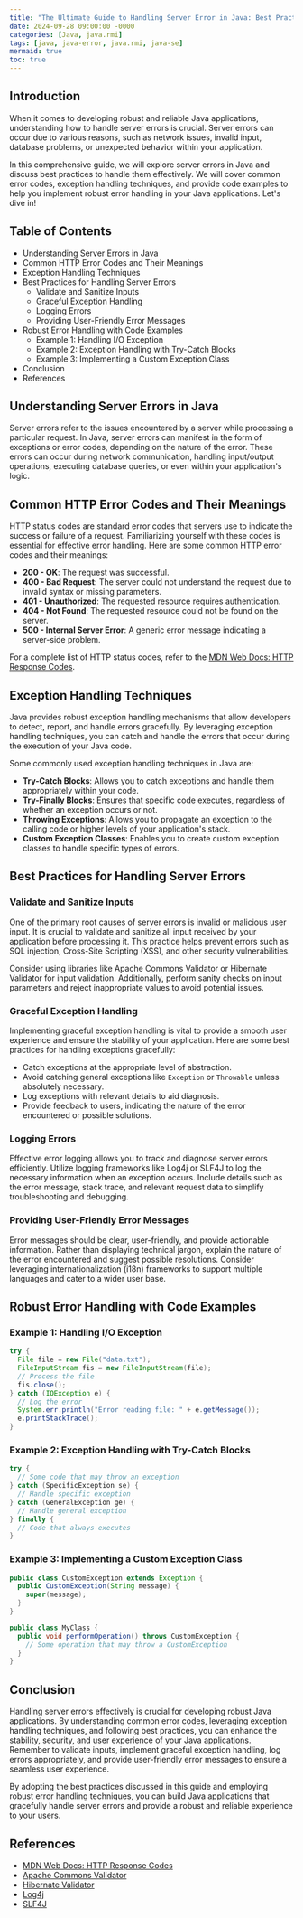 ```yaml
---
title: "The Ultimate Guide to Handling Server Error in Java: Best Practices and Effective Solutions"
date: 2024-09-28 09:00:00 -0000
categories: [Java, java.rmi]
tags: [java, java-error, java.rmi, java-se]
mermaid: true
toc: true
---
```



## Introduction
When it comes to developing robust and reliable Java applications, understanding how to handle server errors is crucial. Server errors can occur due to various reasons, such as network issues, invalid input, database problems, or unexpected behavior within your application.

In this comprehensive guide, we will explore server errors in Java and discuss best practices to handle them effectively. We will cover common error codes, exception handling techniques, and provide code examples to help you implement robust error handling in your Java applications. Let's dive in!

## Table of Contents
- Understanding Server Errors in Java
- Common HTTP Error Codes and Their Meanings
- Exception Handling Techniques
- Best Practices for Handling Server Errors
  - Validate and Sanitize Inputs
  - Graceful Exception Handling
  - Logging Errors
  - Providing User-Friendly Error Messages
- Robust Error Handling with Code Examples
  - Example 1: Handling I/O Exception
  - Example 2: Exception Handling with Try-Catch Blocks
  - Example 3: Implementing a Custom Exception Class
- Conclusion
- References

## Understanding Server Errors in Java
Server errors refer to the issues encountered by a server while processing a particular request. In Java, server errors can manifest in the form of exceptions or error codes, depending on the nature of the error. These errors can occur during network communication, handling input/output operations, executing database queries, or even within your application's logic.

## Common HTTP Error Codes and Their Meanings
HTTP status codes are standard error codes that servers use to indicate the success or failure of a request. Familiarizing yourself with these codes is essential for effective error handling. Here are some common HTTP error codes and their meanings:

- **200 - OK**: The request was successful.
- **400 - Bad Request**: The server could not understand the request due to invalid syntax or missing parameters.
- **401 - Unauthorized**: The requested resource requires authentication.
- **404 - Not Found**: The requested resource could not be found on the server.
- **500 - Internal Server Error**: A generic error message indicating a server-side problem.

For a complete list of HTTP status codes, refer to the [MDN Web Docs: HTTP Response Codes](https://developer.mozilla.org/en-US/docs/Web/HTTP/Status).

## Exception Handling Techniques
Java provides robust exception handling mechanisms that allow developers to detect, report, and handle errors gracefully. By leveraging exception handling techniques, you can catch and handle the errors that occur during the execution of your Java code.

Some commonly used exception handling techniques in Java are:
- **Try-Catch Blocks**: Allows you to catch exceptions and handle them appropriately within your code.
- **Try-Finally Blocks**: Ensures that specific code executes, regardless of whether an exception occurs or not.
- **Throwing Exceptions**: Allows you to propagate an exception to the calling code or higher levels of your application's stack.
- **Custom Exception Classes**: Enables you to create custom exception classes to handle specific types of errors.

## Best Practices for Handling Server Errors

### Validate and Sanitize Inputs
One of the primary root causes of server errors is invalid or malicious user input. It is crucial to validate and sanitize all input received by your application before processing it. This practice helps prevent errors such as SQL injection, Cross-Site Scripting (XSS), and other security vulnerabilities.

Consider using libraries like Apache Commons Validator or Hibernate Validator for input validation. Additionally, perform sanity checks on input parameters and reject inappropriate values to avoid potential issues.

### Graceful Exception Handling
Implementing graceful exception handling is vital to provide a smooth user experience and ensure the stability of your application. Here are some best practices for handling exceptions gracefully:
- Catch exceptions at the appropriate level of abstraction.
- Avoid catching general exceptions like `Exception` or `Throwable` unless absolutely necessary.
- Log exceptions with relevant details to aid diagnosis.
- Provide feedback to users, indicating the nature of the error encountered or possible solutions.

### Logging Errors
Effective error logging allows you to track and diagnose server errors efficiently. Utilize logging frameworks like Log4j or SLF4J to log the necessary information when an exception occurs. Include details such as the error message, stack trace, and relevant request data to simplify troubleshooting and debugging.

### Providing User-Friendly Error Messages
Error messages should be clear, user-friendly, and provide actionable information. Rather than displaying technical jargon, explain the nature of the error encountered and suggest possible resolutions. Consider leveraging internationalization (i18n) frameworks to support multiple languages and cater to a wider user base.

## Robust Error Handling with Code Examples

### Example 1: Handling I/O Exception

```java
try {
  File file = new File("data.txt");
  FileInputStream fis = new FileInputStream(file);
  // Process the file
  fis.close();
} catch (IOException e) {
  // Log the error
  System.err.println("Error reading file: " + e.getMessage());
  e.printStackTrace();
}
```

### Example 2: Exception Handling with Try-Catch Blocks

```java
try {
  // Some code that may throw an exception
} catch (SpecificException se) {
  // Handle specific exception
} catch (GeneralException ge) {
  // Handle general exception
} finally {
  // Code that always executes
}
```

### Example 3: Implementing a Custom Exception Class

```java
public class CustomException extends Exception {
  public CustomException(String message) {
    super(message);
  }
}

public class MyClass {
  public void performOperation() throws CustomException {
    // Some operation that may throw a CustomException
  }
}
```

## Conclusion
Handling server errors effectively is crucial for developing robust Java applications. By understanding common error codes, leveraging exception handling techniques, and following best practices, you can enhance the stability, security, and user experience of your Java applications. Remember to validate inputs, implement graceful exception handling, log errors appropriately, and provide user-friendly error messages to ensure a seamless user experience.

By adopting the best practices discussed in this guide and employing robust error handling techniques, you can build Java applications that gracefully handle server errors and provide a robust and reliable experience to your users.

## References
- [MDN Web Docs: HTTP Response Codes](https://developer.mozilla.org/en-US/docs/Web/HTTP/Status)
- [Apache Commons Validator](https://commons.apache.org/proper/commons-validator/)
- [Hibernate Validator](https://hibernate.org/validator/)
- [Log4j](https://logging.apache.org/log4j/)
- [SLF4J](http://www.slf4j.org/)
